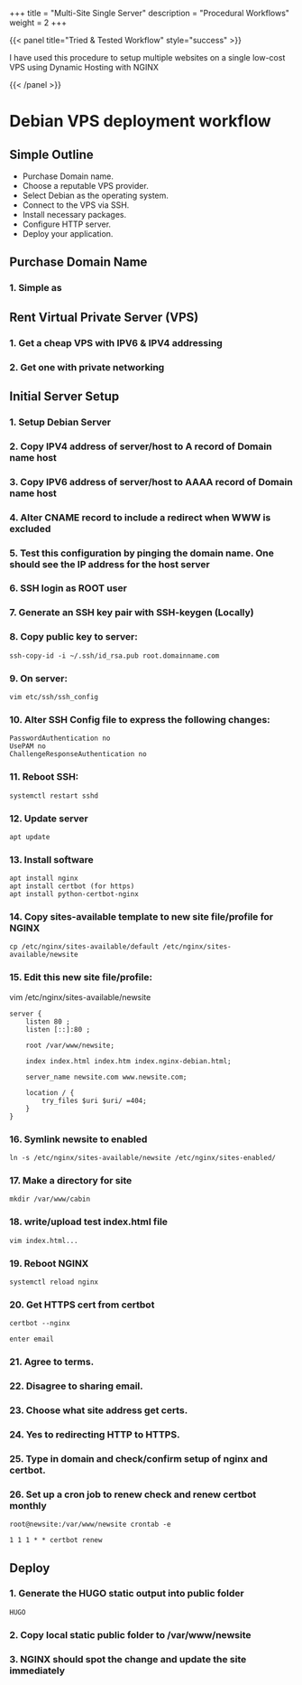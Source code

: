 +++
title = "Multi-Site Single Server"
description = "Procedural Workflows"
weight = 2
+++

{{< panel title="Tried & Tested Workflow" style="success" >}}

I have used this procedure to setup multiple websites on a single low-cost VPS using Dynamic Hosting with NGINX

{{< /panel >}}

# Debian VPS deployment workflow

## Simple Outline

* Purchase Domain name.
* Choose a reputable VPS provider.
* Select Debian as the operating system.
* Connect to the VPS via SSH.
* Install necessary packages.
* Configure HTTP server.
* Deploy your application.

## Purchase Domain Name

### 1. Simple as
   
## Rent Virtual Private Server (VPS)

### 1. Get a cheap VPS with IPV6 & IPV4 addressing
### 2. Get one with private networking
   
## Initial Server Setup

### 1. Setup Debian Server

### 2. Copy IPV4 address of server/host to A record of Domain name host

### 3. Copy IPV6 address of server/host to AAAA record of Domain name host

### 4. Alter CNAME record to include a redirect when WWW is excluded

### 5. Test this configuration by pinging the domain name. One should see the IP address for the host server

### 6. SSH login as ROOT user

### 7. Generate an SSH key pair with SSH-keygen (Locally)

### 8. Copy public key to server:

    ssh-copy-id -i ~/.ssh/id_rsa.pub root.domainname.com

### 9. On server:

    vim etc/ssh/ssh_config

### 10. Alter SSH Config file to express the following changes:
    
    PasswordAuthentication no
    UsePAM no
    ChallengeResponseAuthentication no

### 11. Reboot SSH:

    systemctl restart sshd

### 12. Update server

    apt update

### 13. Install software

    apt install nginx
    apt install certbot (for https)
    apt install python-certbot-nginx

### 14. Copy sites-available template to new site file/profile for NGINX

    cp /etc/nginx/sites-available/default /etc/nginx/sites-available/newsite

### 15. Edit this new site file/profile:

vim /etc/nginx/sites-available/newsite

    server {
        listen 80 ;
        listen [::]:80 ;

        root /var/www/newsite;

        index index.html index.htm index.nginx-debian.html;

        server_name newsite.com www.newsite.com;

        location / {
            try_files $uri $uri/ =404;
        }
    }

### 16. Symlink newsite to enabled

    ln -s /etc/nginx/sites-available/newsite /etc/nginx/sites-enabled/

### 17. Make a directory for site

    mkdir /var/www/cabin

### 18. write/upload test index.html file

    vim index.html...

### 19. Reboot NGINX

    systemctl reload nginx

### 20. Get HTTPS cert from certbot

    certbot --nginx

    enter email

### 21. Agree to terms.
    
### 22. Disagree to sharing email.
    
### 23. Choose what site address get certs.
    
### 24. Yes to redirecting HTTP to HTTPS.
    
### 25. Type in domain and check/confirm setup of nginx and certbot.
    
### 26. Set up a cron job to renew check and renew certbot monthly

    root@newsite:/var/www/newsite crontab -e

    1 1 1 * * certbot renew

## Deploy

### 1. Generate the HUGO static output into public folder

    HUGO

### 2. Copy local static public folder to /var/www/newsite
### 3. NGINX should spot the change and update the site immediately